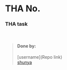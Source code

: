 # THA No.

### THA task

<br>

> #### Done by:
>
> [username](Repo link) <br>
>  [shunya](https://github.com/suresh26601/devsnest_THAs/tree/master/THA_Day_8)<br>
